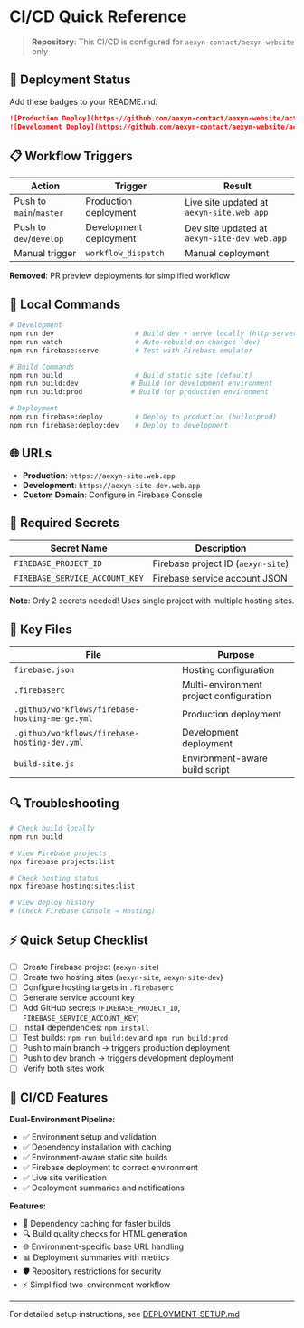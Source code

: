 # CI/CD Quick Reference

> **Repository**: This CI/CD is configured for `aexyn-contact/aexyn-website` only

## 🚀 Deployment Status

Add these badges to your README.md:

```markdown
![Production Deploy](https://github.com/aexyn-contact/aexyn-website/actions/workflows/firebase-hosting-merge.yml/badge.svg)
![Development Deploy](https://github.com/aexyn-contact/aexyn-website/actions/workflows/firebase-hosting-dev.yml/badge.svg)
```

## 📋 Workflow Triggers

| Action | Trigger | Result |
|--------|---------|---------|
| Push to `main`/`master` | Production deployment | Live site updated at `aexyn-site.web.app` |
| Push to `dev`/`develop` | Development deployment | Dev site updated at `aexyn-site-dev.web.app` |
| Manual trigger | `workflow_dispatch` | Manual deployment |

**Removed**: PR preview deployments for simplified workflow

## 🔧 Local Commands

```bash
# Development
npm run dev                    # Build dev + serve locally (http-server)
npm run watch                  # Auto-rebuild on changes (dev)
npm run firebase:serve         # Test with Firebase emulator

# Build Commands
npm run build                  # Build static site (default)
npm run build:dev             # Build for development environment
npm run build:prod            # Build for production environment

# Deployment
npm run firebase:deploy        # Deploy to production (build:prod)
npm run firebase:deploy:dev    # Deploy to development
```

## 🌐 URLs

- **Production**: `https://aexyn-site.web.app`
- **Development**: `https://aexyn-site-dev.web.app`
- **Custom Domain**: Configure in Firebase Console

## 🔐 Required Secrets

| Secret Name | Description |
|-------------|-------------|
| `FIREBASE_PROJECT_ID` | Firebase project ID (`aexyn-site`) |
| `FIREBASE_SERVICE_ACCOUNT_KEY` | Firebase service account JSON |

**Note**: Only 2 secrets needed! Uses single project with multiple hosting sites.

## 📁 Key Files

| File | Purpose |
|------|---------|
| `firebase.json` | Hosting configuration |
| `.firebaserc` | Multi-environment project configuration |
| `.github/workflows/firebase-hosting-merge.yml` | Production deployment |
| `.github/workflows/firebase-hosting-dev.yml` | Development deployment |
| `build-site.js` | Environment-aware build script |

## 🔍 Troubleshooting

```bash
# Check build locally
npm run build

# View Firebase projects
npx firebase projects:list

# Check hosting status
npx firebase hosting:sites:list

# View deploy history
# (Check Firebase Console → Hosting)
```

## ⚡ Quick Setup Checklist

- [ ] Create Firebase project (`aexyn-site`)
- [ ] Create two hosting sites (`aexyn-site`, `aexyn-site-dev`)
- [ ] Configure hosting targets in `.firebaserc`
- [ ] Generate service account key
- [ ] Add GitHub secrets (`FIREBASE_PROJECT_ID`, `FIREBASE_SERVICE_ACCOUNT_KEY`)
- [ ] Install dependencies: `npm install`
- [ ] Test builds: `npm run build:dev` and `npm run build:prod`
- [ ] Push to main branch → triggers production deployment
- [ ] Push to dev branch → triggers development deployment
- [ ] Verify both sites work

## 🚀 CI/CD Features

**Dual-Environment Pipeline:**
- ✅ Environment setup and validation
- ✅ Dependency installation with caching
- ✅ Environment-aware static site builds
- ✅ Firebase deployment to correct environment
- ✅ Live site verification
- ✅ Deployment summaries and notifications

**Features:**
- 🔄 Dependency caching for faster builds
- 🔍 Build quality checks for HTML generation
- 🌐 Environment-specific base URL handling
- 📊 Deployment summaries with metrics
- 🛡️ Repository restrictions for security
- ⚡ Simplified two-environment workflow

---

For detailed setup instructions, see [DEPLOYMENT-SETUP.md](./DEPLOYMENT-SETUP.md) 